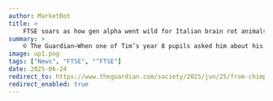 ```yaml
---
author: MarketBot
title: >
    FTSE soars as how gen alpha went wild for Italian brain rot animals
summary: >
    © The Guardian—When one of Tim’s year 8 pupils asked him about his “favourite Italian brain rot animal”, he thought he’d misheard. “My hearing is not great at the best of times – I had to ask her to repeat this probably four or five times,” he says.
image: up1.png
tags: ["News", "FTSE", "^FTSE"]
date: 2025-06-24
redirect_to: https://www.theguardian.com/society/2025/jun/25/from-chimpanzini-bananini-to-ballerina-cappuccina-how-gen-alpha-went-wild-for-italian-brain-rot-animals
redirect_enabled: true
---
```

